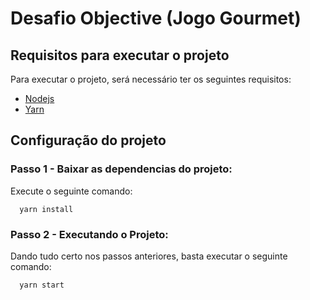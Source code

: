 # Desafio Objective (Jogo Gourmet)

## Requisitos para executar o projeto

Para executar o projeto, será necessário ter os seguintes requisitos: 
- [Nodejs](https://nodejs.org/en/download/)
- [Yarn](https://classic.yarnpkg.com/en/docs/install#windows-stable) 

## Configuração do projeto

### Passo 1 - Baixar as dependencias do projeto:

  Execute o seguinte comando:

```
  yarn install
``` 

### Passo 2 - Executando o Projeto:

 Dando tudo certo nos passos anteriores, basta executar o seguinte comando:

```
  yarn start
``` 